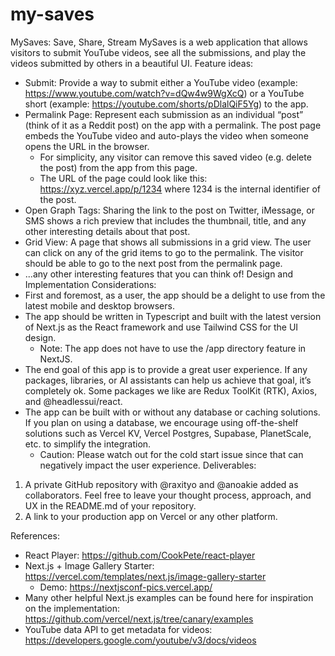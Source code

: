 # my-saves

MySaves: Save, Share, Stream
MySaves is a web application that allows visitors to submit YouTube videos, see all the submissions, and play the videos submitted by others in a beautiful UI.
Feature ideas:

- Submit: Provide a way to submit either a YouTube video (example: https://www.youtube.com/watch?v=dQw4w9WgXcQ) or a YouTube short (example: https://youtube.com/shorts/pDlalQiF5Yg) to the app.
- Permalink Page: Represent each submission as an individual “post” (think of it as a Reddit post) on the app with a permalink. The post page embeds the YouTube video and auto-plays the video when someone opens the URL in the browser.
  - For simplicity, any visitor can remove this saved video (e.g. delete the post) from the app from this page.
  - The URL of the page could look like this: https://xyz.vercel.app/p/1234 where 1234 is the internal identifier of the post.
- Open Graph Tags: Sharing the link to the post on Twitter, iMessage, or SMS shows a rich preview that includes the thumbnail, title, and any other interesting details about that post.
- Grid View: A page that shows all submissions in a grid view. The user can click on any of the grid items to go to the permalink. The visitor should be able to go to the next post from the permalink page.
- ...any other interesting features that you can think of!
  Design and Implementation Considerations:
- First and foremost, as a user, the app should be a delight to use from the latest mobile and desktop browsers.
- The app should be written in Typescript and built with the latest version of Next.js as the React framework and use Tailwind CSS for the UI design.
  - Note: The app does not have to use the /app directory feature in NextJS.
- The end goal of this app is to provide a great user experience. If any packages, libraries, or AI assistants can help us achieve that goal, it’s completely ok. Some packages we like are Redux ToolKit (RTK), Axios, and @headlessui/react.
- The app can be built with or without any database or caching solutions. If you plan on using a database, we encourage using off-the-shelf solutions such as Vercel KV, Vercel Postgres, Supabase, PlanetScale, etc. to simplify the integration.
  - Caution: Please watch out for the cold start issue since that can negatively impact the user experience.
    Deliverables:

1. A private GitHub repository with @raxityo and @anoakie added as collaborators. Feel free to leave your thought process, approach, and UX in the README.md of your repository.
2. A link to your production app on Vercel or any other platform.

References:

- React Player: https://github.com/CookPete/react-player
- Next.js + Image Gallery Starter: https://vercel.com/templates/next.js/image-gallery-starter
  - Demo: https://nextjsconf-pics.vercel.app/
- Many other helpful Next.js examples can be found here for inspiration on the implementation: https://github.com/vercel/next.js/tree/canary/examples
- YouTube data API to get metadata for videos: https://developers.google.com/youtube/v3/docs/videos
